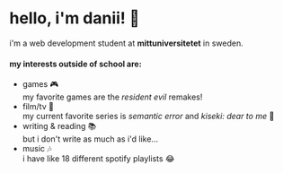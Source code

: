 # hello, i'm danii! 🖤
i'm a web development student at **mittuniversitetet** in sweden.

#### my interests outside of school are:
* games 🎮  
  my favorite games are the _resident evil_ remakes!
* film/tv 🎥  
  my current favorite series is _semantic error_ and _kiseki: dear to me_ 🖤
* writing & reading 📚  
  but i don't write as much as i'd like...
* music 🎶  
  i have like 18 different spotify playlists 😂
